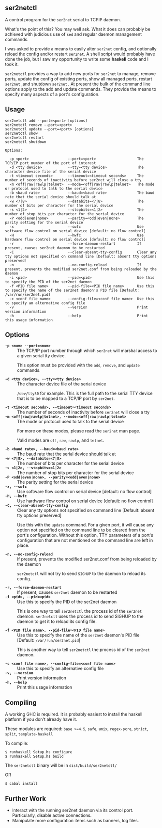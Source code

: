 ser2netctl
---

A control program for the `ser2net` serial to TCPIP daemon.

What's the point of this?  You may well ask.  What it does can probably be achieved with judicious use of `sed` and regular daemon 
management commands.

I was asked to provide a means to easily alter `ser2net` config, and optionally reload the config and/or restart `ser2net`.  A shell script
would probably have done the job, but I saw my opportunity to write some __haskell__ code and I took it.

`ser2netctl` provides a way to add new ports for `ser2net` to manage, remove ports, update the config of existing ports, show all managed 
ports, restart `ser2net` ,and shutdown `ser2net.`  At present the bulk of the command line options apply to the add and update commands.
They provide the means to specify many aspects of a port's configuration.


## Usage

    ser2netctl add --port=<port> [options]
    ser2netctl remove --port=<port>
    ser2netctl update --port=<port> [options]
    ser2netctl show
    ser2netctl restart
    ser2netctl shutdown

    Options:
    
      -p <port>                  --port=<port>                   The TCP/IP port number of the port of interest
      -d <tty device>            --tty=<tty device>              The character device file of the serial device
      -t <timeout seconds>       --timeout=<timeout seconds>     The number of seconds of inactivity before ser2net will close a tty
      -m <off|raw|rawlp|telnet>  --mode=<off|raw|rawlp|telnet>   The mode or protocol used to talk to the serial device
      -b <baud rate>             --baud=<baud rate>              The baud rate that the serial device should talk at
      -w <7|8>                   --databits=<7|8>                The number of bits per character for the serial device
      -s <1|2>                   --stopbits=<1|2>                The number of stop bits per character for the serial device
      -P <odd|even|none>         --parity=<odd|even|none>        The parity setting for the serial device
      -x                         --swfc                          Use software flow control on serial device [default: no flow control]
      -H                         --hwfc                          Use hardware flow control on serial device [default: no flow control]
      -r                         --force-daemon-restart          If present, causes ser2net daemon to be restarted
      -C                         --clear-absent-tty-config       Clear any tty options not specified on command line [Default: absent tty options preserved]
      -n                         --no-config-reload              If present, prevents the modified ser2net.conf from being reloaded by the daemon
      -i <pid>                   --pid=<pid>                     Use this to specify the PID of the ser2net daemon
      -f <PID file name>         --pid-file=<PID file name>      Use this to specify the name of the ser2net daemon's PID file [Default: /var/run/ser2net.pid]
      -c <conf file name>        --config-file=<conf file name>  Use this to specify an alternative config file
      -v                         --version                       Print version information
      -h                         --help                          Print this usage information


## Options

<div>
<dl>
  <dt><strong><code>-p &lt;num&gt; --port=&lt;num&gt;</code></strong></dt>
  <dd>The TCP/IP port number through which <code>ser2net</code> will marshal access to a given serial tty device.
    <p>
      This option must be provided with the <code>add</code>, <code>remove</code>, and <code>update</code> commands.
    </p>
  </dd>

  <dt><strong><code>-d &lt;tty device&gt;, --tty=&lt;tty device&gt;</code></strong></dt>
  <dd>The character device file of the serial device
    <p>
      <code>/dev/ttyS0</code> for example.  This is the full path to the serial TTY device that is to be mapped to a TCP/IP port by <code>ser2net</code>.
    </p>
  </dd>

  <dt><strong><code>-t &lt;timeout seconds&gt;, --timeout=&lt;timeout seconds&gt;</code></strong></dt>
  <dd>The number of seconds of inactivity before <code>ser2net</code> will close a tty
  </dd>

  <dt><strong><code>-m &lt;off|raw|rawlp|telnet&gt;, --mode=&lt;off|raw|rawlp|telnet&gt;</code></strong></dt>
  <dd>The mode or protocol used to talk to the serial device
    <p>
      For more on these modes, please read the <code>ser2net</code> man page.
    </p>
    <p>
      Valid modes are <code>off</code>, <code>raw</code>, <code>rawlp</code>, and <code>telnet</code>.
    </p>
  </dd>

  <dt><strong><code>-b &lt;baud rate&gt;, --baud=&lt;baud rate&gt;</code></strong></dt>
  <dd>The baud rate that the serial device should talk at
  </dd>

  <dt><strong><code>-w &lt;7|8&gt;, --databits=&lt;7|8&gt;</code></strong></dt>
  <dd>The number of bits per character for the serial device
  </dd>

  <dt><strong><code>-s &lt;1|2&gt;, --stopbits=&lt;1|2&gt;</code></strong></dt>
  <dd>The number of stop bits per character for the serial device
  </dd>

  <dt><strong><code>-P &lt;odd|even|none&gt;, --parity=&lt;odd|even|none&gt;</code></strong></dt>
  <dd>The parity setting for the serial device
  </dd>

  <dt><strong><code>-x, --swfc</code></strong></dt>
  <dd>Use software flow control on serial device [default: no flow control]
  </dd>

  <dt><strong><code>-H, --hwfc</code></strong></dt>
  <dd>Use hardware flow control on serial device [default: no flow control]
  </dd>

  <dt><strong><code>-C, --clear-absent-tty-config</code></strong></dt>
  <dd>Clear any tty options not specified on command line [Default: absent tty options preserved]
    <p>
    Use this with the <code>update</code> command.  For a given port, it will cause any option not specified on the command line to be
    cleared from the port's configuration.  Without this option, TTY parameters of a port's configuration that are not mentioned on 
    the command line are left in place.
    </p>
  </dd>

  <dt><strong><code>-n, --no-config-reload</code></strong></dt>
  <dd>If present, prevents the modified ser2net.conf from being reloaded by the daemon
    <p>
    <code>ser2netctl</code> will not try to send <code>SIGHUP</code> to the daemon to reload its config.
    </p>
  </dd>

  <dt><strong><code>-r, --force-daemon-restart</code></strong></dt>
  <dd>If present, causes <code>ser2net</code> daemon to be restarted
  </dd>

  <dt><strong><code>-i &lt;pid&gt;, --pid=&lt;pid&gt;</code></strong></dt>
  <dd>Use this to specify the PID of the ser2net daemon
    <p>
    This is one way to tell <code>ser2netctl</code> the process id of the <code>ser2net</code> daemon.  <code>ser2netctl</code>
    uses the process id to send SIGHUP to the daemon to get it to reload its config file.
    </p>
  </dd>

  <dt><strong><code>-f &lt;PID file name&gt;, --pid-file=&lt;PID file name&gt;</code></strong></dt>
  <dd>Use this to specify the name of the <code>ser2net</code> daemon's PID file [Default: <code>/var/run/ser2net.pid</code>]
    <p>
    This is another way to tell <code>ser2netctl</code> the process id of the <code>ser2net</code> daemon.
    </p>
  </dd>

  <dt><strong><code>-c &lt;conf file name&gt;, --config-file=&lt;conf file name&gt;</code></strong></dt>
  <dd>Use this to specify an alternative config file
  </dd>

  <dt><strong><code>-v, --version</code></strong></dt>
  <dd>Print version information
  </dd>

  <dt><strong><code>-h, --help</code></strong></dt>
  <dd>Print this usage information
  </dd>
</dl>
</div>


## Compiling

A working GHC is required.  It is probably easiest to install the haskell platform if you don't already have it.

These modules are required: `base >=4.5`, `safe`, `unix`, `regex-pcre`, `strict`, `split`, `template-haskell`

To compile:

```
$ runhaskell Setup.hs configure
$ runhaskell Setup.hs build
```

The `ser2netctl` binary will be in `dist/build/ser2netctl/`

OR

```
$ cabal install
```


## Further Work

* Interact with the running ser2net daemon via its control port.  Particularly, disable active connections.
* Manipulate more configuration items such as banners, log files.


